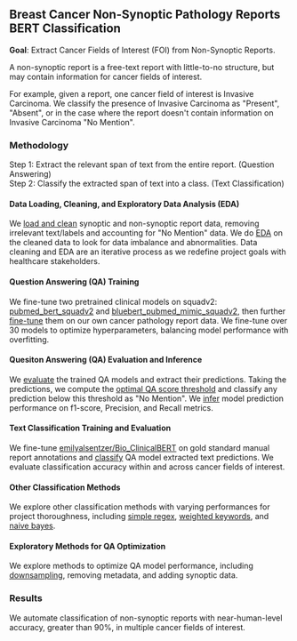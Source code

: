 ## Breast Cancer Non-Synoptic Pathology Reports BERT Classification

**Goal**: Extract Cancer Fields of Interest (FOI) from Non-Synoptic Reports.

A non-synoptic report is a free-text report with little-to-no structure, but may contain information for cancer fields of interest.

For example, given a report, one cancer field of interest is Invasive Carcinoma. We classify the presence of Invasive Carcinoma as "Present", "Absent", or in the case where the report doesn't contain information on Invasive Carcinoma "No Mention".

### Methodology
Step 1: Extract the relevant span of text from the entire report. (Question Answering)  
Step 2: Classify the extracted span of text into a class. (Text Classification)  

#### Data Loading, Cleaning, and Exploratory Data Analysis (EDA)
We [load and clean](https://github.com/trevorkwan/Breast-Cancer-Non-Synoptic-Pathology-Reports-BERT-Classification/blob/main/src/load_and_clean_data.py) synoptic and non-synoptic report data, removing irrelevant text/labels and accounting for "No Mention" data. We do [EDA](https://github.com/trevorkwan/Breast-Cancer-Non-Synoptic-Pathology-Reports-BERT-Classification/blob/main/src/EDA.py) on the cleaned data to look for data imbalance and abnormalities. Data cleaning and EDA are an iterative process as we redefine project goals with healthcare stakeholders.

#### Question Answering (QA) Training
We fine-tune two pretrained clinical models on squadv2: [pubmed_bert_squadv2](https://huggingface.co/franklu/pubmed_bert_squadv2) and [bluebert_pubmed_mimic_squadv2](https://huggingface.co/trevorkwan/bluebert_pubmed_mimic_uncased_squadv2), then further [fine-tune](https://github.com/trevorkwan/Breast-Cancer-Non-Synoptic-Pathology-Reports-BERT-Classification/blob/main/src/train_v2.py) them on our own cancer pathology report data. We fine-tune over 30 models to optimize hyperparameters, balancing model performance with overfitting.

#### Quesiton Answering (QA) Evaluation and Inference
We [evaluate](https://github.com/trevorkwan/Breast-Cancer-Non-Synoptic-Pathology-Reports-BERT-Classification/blob/main/src/eval_v3.py) the trained QA models and extract their predictions. Taking the predictions, we compute the [optimal QA score threshold](https://github.com/trevorkwan/Breast-Cancer-Non-Synoptic-Pathology-Reports-BERT-Classification/blob/main/src/error_analysis_qa_score.ipynb) and classify any prediction below this threshold as "No Mention". We [infer](https://github.com/trevorkwan/Breast-Cancer-Non-Synoptic-Pathology-Reports-BERT-Classification/blob/main/src/inference_v2.py) model prediction performance on f1-score, Precision, and Recall metrics.

#### Text Classification Training and Evaluation
We fine-tune [emilyalsentzer/Bio_ClinicalBERT](https://huggingface.co/emilyalsentzer/Bio_ClinicalBERT) on gold standard manual report annotations and [classify](https://github.com/trevorkwan/Breast-Cancer-Non-Synoptic-Pathology-Reports-BERT-Classification/blob/main/src/classify_v3.py) QA model extracted text predictions. We evaluate classification accuracy within and across cancer fields of interest.

#### Other Classification Methods
We explore other classification methods with varying performances for project thoroughness, including [simple regex](https://github.com/trevorkwan/Breast-Cancer-Non-Synoptic-Pathology-Reports-BERT-Classification/blob/main/src/regex_classification.ipynb), [weighted keywords](https://github.com/trevorkwan/Breast-Cancer-Non-Synoptic-Pathology-Reports-BERT-Classification/blob/main/src/weighted_keyword_analysis.ipynb), and [naive bayes](https://github.com/trevorkwan/Breast-Cancer-Non-Synoptic-Pathology-Reports-BERT-Classification/blob/main/src/naive_bayes_classifier.ipynb).

#### Exploratory Methods for QA Optimization
We explore methods to optimize QA model performance, including [downsampling](https://github.com/trevorkwan/Breast-Cancer-Non-Synoptic-Pathology-Reports-BERT-Classification/blob/main/src/get_sub_11_and_downsampled.ipynb), removing metadata, and adding synoptic data.

### Results
We automate classification of non-synoptic reports with near-human-level accuracy, greater than 90%, in multiple cancer fields of interest.
